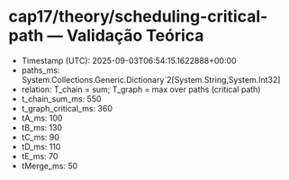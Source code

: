# cap17/theory/scheduling-critical-path — Validação Teórica

- Timestamp (UTC): 2025-09-03T06:54:15.1622888+00:00
- paths_ms: System.Collections.Generic.Dictionary`2[System.String,System.Int32]
- relation: T_chain = sum; T_graph = max over paths (critical path)
- t_chain_sum_ms: 550
- t_graph_critical_ms: 360
- tA_ms: 100
- tB_ms: 130
- tC_ms: 90
- tD_ms: 110
- tE_ms: 70
- tMerge_ms: 50
